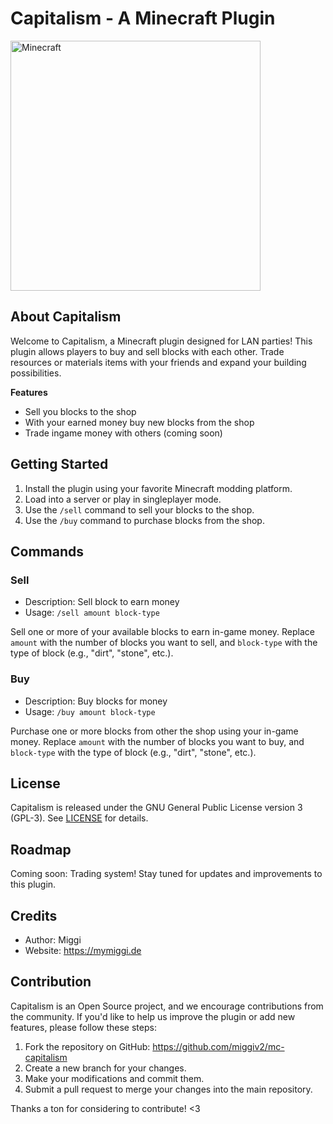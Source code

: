 **Capitalism - A Minecraft Plugin**
=============================

<img src="https://external-content.duckduckgo.com/iu/?u=https%3A%2F%2Fi.imgflip.com%2F51x3au.jpg&f=1&nofb=1&ipt=b21aa13dde74d5fd583a2c54a95dbfb45d666447c7f16afe7477eb07c33f05e3&ipo=images" alt="Minecraft" width="400"/>

**About Capitalism**
-------------------

Welcome to Capitalism, a Minecraft plugin designed for LAN parties! This plugin allows players to buy and sell blocks
with each other. Trade resources or materials items with your friends and expand your building possibilities.

**Features**

* Sell you blocks to the shop
* With your earned money buy new blocks from the shop
* Trade ingame money with others (coming soon)

**Getting Started**
--------------------

1. Install the plugin using your favorite Minecraft modding platform.
2. Load into a server or play in singleplayer mode.
3. Use the `/sell` command to sell your blocks to the shop.
4. Use the `/buy` command to purchase blocks from the shop.

**Commands**
------------

### Sell

* Description: Sell block to earn money
* Usage: `/sell amount block-type`

Sell one or more of your available blocks to earn in-game money. Replace `amount` with the number of blocks you want to
sell, and `block-type` with the type of block (e.g., "dirt", "stone", etc.).

### Buy

* Description: Buy blocks for money
* Usage: `/buy amount block-type`

Purchase one or more blocks from other the shop using your in-game money. Replace `amount` with the number of blocks you
want to buy, and `block-type` with the type of block (e.g., "dirt", "stone", etc.).

**License**
---------

Capitalism is released under the GNU General Public License version 3 (GPL-3). See [LICENSE](LICENSE) for details.

**Roadmap**
------------

Coming soon: Trading system! Stay tuned for updates and improvements to this plugin.

**Credits**
----------

* Author: Miggi
* Website: https://mymiggi.de


**Contribution**
-------------

Capitalism is an Open Source project, and we encourage contributions from the community. If you'd like to help us improve the plugin or add new features, please follow these steps:

1. Fork the repository on GitHub: <https://github.com/miggiv2/mc-capitalism>
2. Create a new branch for your changes.
3. Make your modifications and commit them.
4. Submit a pull request to merge your changes into the main repository.

Thanks a ton for considering to contribute! <3